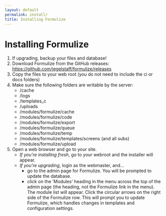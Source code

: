 ```yaml
---
layout: default
permalink: install/
title: Installing Formulize
---
```


# Installing Formulize

1. If upgrading, backup your files and database!
2. Download Formulize from the GitHub releases: https://github.com/jegelstaff/formulize/releases
3. Copy the files to your web root (you do not need to include the ci or docs folders)
4. Make sure the following folders are writable by the server:
   - /cache
   - /logs
   - /templates_c
   - /uploads
   - /modules/formulize/cache
   - /modules/formulize/code
   - /modules/formuilze/export
   - /modules/formuilze/queue
   - /modules/formulize/temp
   - /modules/formulize/templates/screens (and all subs)
   - /modules/formulize/upload
5. Open a web browser and go to your site.
   - _If you're installing fresh_, go to your webroot and the installer will appear.
   - _If you're upgrading_, login as the webmaster, and...
       - go to the admin page for Formulize. You will be prompted to update the database.
       - click on the 'Modules' heading in the menu across the top of the admin page (the heading, not the Formulize link in the menu). The module list will appear. Click the circular arrows on the right side of the Formulize row. This will prompt you to update Formulize, which handles changes in templates and configuration settings.
